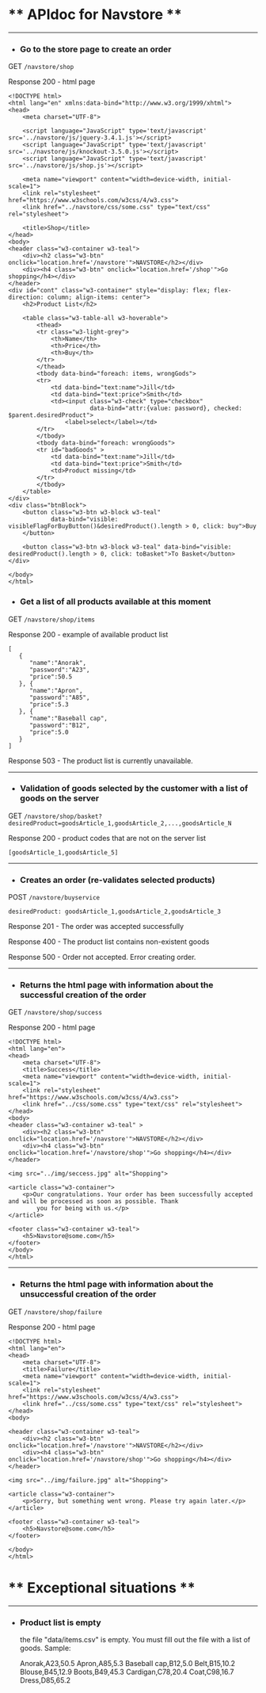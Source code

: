 # ** APIdoc for Navstore **
***

- ### Go to the store page to create an order

GET `/navstore/shop`

Response 200 - html page

    <!DOCTYPE html>
    <html lang="en" xmlns:data-bind="http://www.w3.org/1999/xhtml">
    <head>
        <meta charset="UTF-8">
    
        <script language="JavaScript" type='text/javascript' src='../navstore/js/jquery-3.4.1.js'></script>
        <script language="JavaScript" type='text/javascript' src='../navstore/js/knockout-3.5.0.js'></script>
        <script language="JavaScript" type='text/javascript' src='../navstore/js/shop.js'></script>
    
        <meta name="viewport" content="width=device-width, initial-scale=1">
        <link rel="stylesheet" href="https://www.w3schools.com/w3css/4/w3.css">
        <link href="../navstore/css/some.css" type="text/css" rel="stylesheet">
    
        <title>Shop</title>
    </head>
    <body>
    <header class="w3-container w3-teal">
        <div><h2 class="w3-btn" onclick="location.href='/navstore'">NAVSTORE</h2></div>
        <div><h4 class="w3-btn" onclick="location.href='/shop'">Go shopping</h4></div>
    </header>
    <div id="cont" class="w3-container" style="display: flex; flex-direction: column; align-items: center">
        <h2>Product List</h2>
    
        <table class="w3-table-all w3-hoverable">
            <thead>
            <tr class="w3-light-grey">
                <th>Name</th>
                <th>Price</th>
                <th>Buy</th>
            </tr>
            </thead>
            <tbody data-bind="foreach: items, wrongGods">
            <tr>
                <td data-bind="text:name">Jill</td>
                <td data-bind="text:price">Smith</td>
                <td><input class="w3-check" type="checkbox"
                           data-bind="attr:{value: password}, checked: $parent.desiredProduct">
                    <label>select</label></td>
            </tr>
            </tbody>
            <tbody data-bind="foreach: wrongGoods">
            <tr id="badGoods" >
                <td data-bind="text:name">Jill</td>
                <td data-bind="text:price">Smith</td>
                <td>Product missing</td>
            </tr>
            </tbody>
        </table>
    </div>
    <div class="btnBlock">
        <button class="w3-btn w3-block w3-teal"
                data-bind="visible: visibleFlagForBuyButton()&desiredProduct().length > 0, click: buy">Buy
        </button>
    
        <button class="w3-btn w3-block w3-teal" data-bind="visible: desiredProduct().length > 0, click: toBasket">To Basket</button>
    </div>
    
    </body>
    </html>

- ### Get a list of all products available at this moment

GET `/navstore/shop/items`

                
Response 200 - example of available product list

    [
       {
          "name":"Anorak",
          "password":"A23",
          "price":50.5
       }, {
          "name":"Apron",
          "password":"A85",
          "price":5.3
       }, {
          "name":"Baseball cap",
          "password":"B12",
          "price":5.0
       }
    ]
                
Response 503 - The product list is currently unavailable.
    
***

- ### Validation of goods selected by the customer with a list of goods on the server

GET `/navstore/shop/basket?desiredProduct=goodsArticle_1,goodsArticle_2,...,goodsArticle_N`

                
Response 200 - product codes that are not on the server list

    [goodsArticle_1,goodsArticle_5]
                
***

- ### Creates an order (re-validates selected products)

POST `/navstore/buyservice`

    desiredProduct: goodsArticle_1,goodsArticle_2,goodsArticle_3

                
Response 201 - The order was accepted successfully

Response 400 - The product list contains non-existent goods
                
Response 500 - Order not accepted. Error creating order.

***

- ### Returns the html page with information about the successful creation of the order

GET `/navstore/shop/success`

Response 200 - html page

    <!DOCTYPE html>
    <html lang="en">
    <head>
        <meta charset="UTF-8">
        <title>Success</title>
        <meta name="viewport" content="width=device-width, initial-scale=1">
        <link rel="stylesheet" href="https://www.w3schools.com/w3css/4/w3.css">
        <link href="../css/some.css" type="text/css" rel="stylesheet">
    </head>
    <body>
    <header class="w3-container w3-teal" >
        <div><h2 class="w3-btn" onclick="location.href='/navstore'">NAVSTORE</h2></div>
        <div><h4 class="w3-btn" onclick="location.href='/navstore/shop'">Go shopping</h4></div>
    </header>
    
    <img src="../img/seccess.jpg" alt="Shopping">
    
    <article class="w3-container">
        <p>Our congratulations. Your order has been successfully accepted and will be processed as soon as possible. Thank
            you for being with us.</p>
    </article>
    
    <footer class="w3-container w3-teal">
        <h5>Navstore@some.com</h5>
    </footer>
    </body>
    </html>

***

- ### Returns the html page with information about the unsuccessful creation of the order

GET `/navstore/shop/failure`

Response 200 - html page

    <!DOCTYPE html>
    <html lang="en">
    <head>
        <meta charset="UTF-8">
        <title>Failure</title>
        <meta name="viewport" content="width=device-width, initial-scale=1">
        <link rel="stylesheet" href="https://www.w3schools.com/w3css/4/w3.css">
        <link href="../css/some.css" type="text/css" rel="stylesheet">
    </head>
    <body>
    
    <header class="w3-container w3-teal">
        <div><h2 class="w3-btn" onclick="location.href='/navstore'">NAVSTORE</h2></div>
        <div><h4 class="w3-btn" onclick="location.href='/navstore/shop'">Go shopping</h4></div>
    </header>
    
    <img src="../img/failure.jpg" alt="Shopping">
    
    <article class="w3-container">
        <p>Sorry, but something went wrong. Please try again later.</p>
    </article>
    
    <footer class="w3-container w3-teal">
        <h5>Navstore@some.com</h5>
    </footer>
    
    </body>
    </html>


# ** Exceptional situations **
***

- ### Product list is empty

    the file "data/items.csv" is empty. You must fill out the file with a list of goods.
    Sample:


    Anorak,A23,50.5
    Apron,A85,5.3
    Baseball cap,B12,5.0
    Belt,B15,10.2
    Blouse,B45,12.9
    Boots,B49,45.3
    Cardigan,C78,20.4
    Coat,C98,16.7
    Dress,D85,65.2
